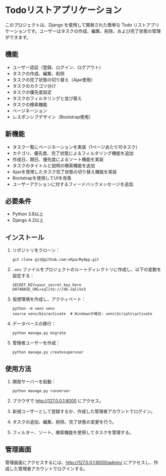 # Todoリストアプリケーション

このプロジェクトは、Django を使用して開発された簡単な Todo リストアプリケーションです。ユーザーはタスクの作成、編集、削除、および完了状態の管理ができます。

## 機能

- ユーザー認証（登録、ログイン、ログアウト）
- タスクの作成、編集、削除
- タスクの完了状態の切り替え（Ajax使用）
- タスクのカテゴリ分け
- タスクの優先度設定
- タスクのフィルタリングと並び替え
- タスクの検索機能
- ページネーション
- レスポンシブデザイン（Bootstrap使用）

## 新機能

- タスク一覧にページネーションを実装（1ページあたり10タスク）
- カテゴリ、優先度、完了状態によるフィルタリング機能を追加
- 作成日、期日、優先度によるソート機能を実装
- タスクのタイトルと説明の検索機能を追加
- Ajaxを使用したタスク完了状態の切り替え機能を実装
- Bootstrapを使用してUIを改善
- ユーザーアクションに対するフィードバックメッセージを追加

## 必要条件

- Python 3.8以上
- Django 4.2以上

## インストール

1. リポジトリをクローン：
   ```
   git clone git@github.com:vKpa/MyApp.git
   ```

2. `.env` ファイルをプロジェクトのルートディレクトリに作成し、以下の変数を設定する：
   ```
   SECRET_KEY=your_secret_key_here
   DATABASE_URL=sqlite:///db.sqlite3
   ```

3. 仮想環境を作成し、アクティベート：

   ```
   python -m venv venv
   source venv/bin/activate  # Windowsの場合: venv\Scripts\activate
   ```


4. データベースの移行：

   ```
   python manage.py migrate
   ```

5. 管理者ユーザーを作成：

   ```
   python manage.py createsuperuser
   ```

## 使用方法

1. 開発サーバーを起動：
   ```
   python manage.py runserver
   ```

2. ブラウザで http://127.0.0.1:8000 にアクセス。

3. 新規ユーザーとして登録するか、作成した管理者アカウントでログイン。

4. タスクの追加、編集、削除、完了状態の変更を行う。

5. フィルター、ソート、検索機能を使用してタスクを管理する。

## 管理画面

管理画面にアクセスするには、http://127.0.0.1:8000/admin/ にアクセスし、作成した管理者アカウントでログインする。



